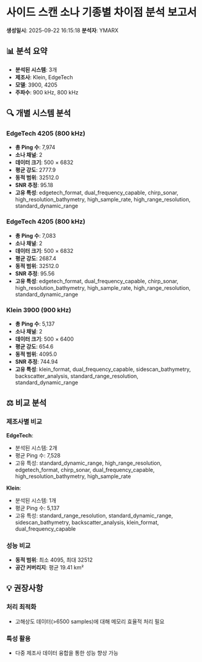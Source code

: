 # 사이드 스캔 소나 기종별 차이점 분석 보고서
**생성일시**: 2025-09-22 16:15:18
**분석자**: YMARX

## 📊 **분석 요약**
- **분석된 시스템**: 3개
- **제조사**: Klein, EdgeTech
- **모델**: 3900, 4205
- **주파수**: 900 kHz, 800 kHz

## 🔍 **개별 시스템 분석**

### EdgeTech 4205 (800 kHz)
- **총 Ping 수**: 7,974
- **소나 채널**: 2
- **데이터 크기**: 500 × 6832
- **평균 강도**: 2777.9
- **동적 범위**: 32512.0
- **SNR 추정**: 95.18
- **고유 특성**: edgetech_format, dual_frequency_capable, chirp_sonar, high_resolution_bathymetry, high_sample_rate, high_range_resolution, standard_dynamic_range

### EdgeTech 4205 (800 kHz)
- **총 Ping 수**: 7,083
- **소나 채널**: 2
- **데이터 크기**: 500 × 6832
- **평균 강도**: 2687.4
- **동적 범위**: 32512.0
- **SNR 추정**: 95.56
- **고유 특성**: edgetech_format, dual_frequency_capable, chirp_sonar, high_resolution_bathymetry, high_sample_rate, high_range_resolution, standard_dynamic_range

### Klein 3900 (900 kHz)
- **총 Ping 수**: 5,137
- **소나 채널**: 2
- **데이터 크기**: 500 × 6400
- **평균 강도**: 654.6
- **동적 범위**: 4095.0
- **SNR 추정**: 744.94
- **고유 특성**: klein_format, dual_frequency_capable, sidescan_bathymetry, backscatter_analysis, standard_range_resolution, standard_dynamic_range

## ⚖️ **비교 분석**

### 제조사별 비교
**EdgeTech**:
- 분석된 시스템: 2개
- 평균 Ping 수: 7,528
- 고유 특성: standard_dynamic_range, high_range_resolution, edgetech_format, chirp_sonar, dual_frequency_capable, high_resolution_bathymetry, high_sample_rate

**Klein**:
- 분석된 시스템: 1개
- 평균 Ping 수: 5,137
- 고유 특성: standard_range_resolution, standard_dynamic_range, sidescan_bathymetry, backscatter_analysis, klein_format, dual_frequency_capable

### 성능 비교
- **동적 범위**: 최소 4095, 최대 32512
- **공간 커버리지**: 평균 19.41 km²

## 💡 **권장사항**

### 처리 최적화
- 고해상도 데이터(>6500 samples)에 대해 메모리 효율적 처리 필요

### 특성 활용
- 다중 제조사 데이터 융합을 통한 성능 향상 가능
